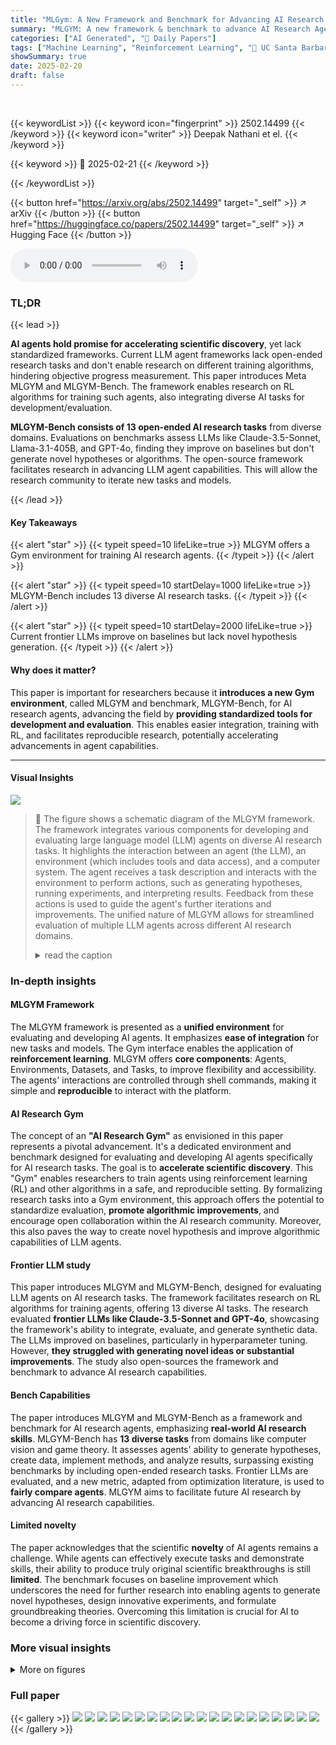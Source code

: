 ```yaml
---
title: "MLGym: A New Framework and Benchmark for Advancing AI Research Agents"
summary: "MLGYM: A new framework & benchmark to advance AI Research Agents"
categories: ["AI Generated", "🤗 Daily Papers"]
tags: ["Machine Learning", "Reinforcement Learning", "🏢 UC Santa Barbara",]
showSummary: true
date: 2025-02-20
draft: false
---
```


<br>

{{< keywordList >}}
{{< keyword icon="fingerprint" >}} 2502.14499 {{< /keyword >}}
{{< keyword icon="writer" >}} Deepak Nathani et el. {{< /keyword >}}
 
{{< keyword >}} 🤗 2025-02-21 {{< /keyword >}}
 
{{< /keywordList >}}

{{< button href="https://arxiv.org/abs/2502.14499" target="_self" >}}
↗ arXiv
{{< /button >}}
{{< button href="https://huggingface.co/papers/2502.14499" target="_self" >}}
↗ Hugging Face
{{< /button >}}



<audio controls>
    <source src="https://ai-paper-reviewer.com/2502.14499/podcast.wav" type="audio/wav">
    Your browser does not support the audio element.
</audio>


### TL;DR


{{< lead >}}

**AI agents hold promise for accelerating scientific discovery**, yet lack standardized frameworks. Current LLM agent frameworks lack open-ended research tasks and don't enable research on different training algorithms, hindering objective progress measurement. This paper introduces Meta MLGYM and MLGYM-Bench. The framework enables research on RL algorithms for training such agents, also integrating diverse AI tasks for development/evaluation.



**MLGYM-Bench consists of 13 open-ended AI research tasks** from diverse domains. Evaluations on benchmarks assess LLMs like Claude-3.5-Sonnet, Llama-3.1-405B, and GPT-4o, finding they improve on baselines but don't generate novel hypotheses or algorithms. The open-source framework facilitates research in advancing LLM agent capabilities. This will allow the research community to iterate new tasks and models.

{{< /lead >}}


#### Key Takeaways

{{< alert "star" >}}
{{< typeit speed=10 lifeLike=true >}} MLGYM offers a Gym environment for training AI research agents. {{< /typeit >}}
{{< /alert >}}

{{< alert "star" >}}
{{< typeit speed=10 startDelay=1000 lifeLike=true >}} MLGYM-Bench includes 13 diverse AI research tasks. {{< /typeit >}}
{{< /alert >}}

{{< alert "star" >}}
{{< typeit speed=10 startDelay=2000 lifeLike=true >}} Current frontier LLMs improve on baselines but lack novel hypothesis generation. {{< /typeit >}}
{{< /alert >}}

#### Why does it matter?
This paper is important for researchers because it **introduces a new Gym environment**, called MLGYM and benchmark, MLGYM-Bench, for AI research agents, advancing the field by **providing standardized tools for development and evaluation**. This enables easier integration, training with RL, and facilitates reproducible research, potentially accelerating advancements in agent capabilities.

------
#### Visual Insights



![](https://arxiv.org/html/2502.14499/x1.png)

> 🔼 The figure shows a schematic diagram of the MLGYM framework.  The framework integrates various components for developing and evaluating large language model (LLM) agents on diverse AI research tasks.  It highlights the interaction between an agent (the LLM), an environment (which includes tools and data access), and a computer system.  The agent receives a task description and interacts with the environment to perform actions, such as generating hypotheses, running experiments, and interpreting results. Feedback from these actions is used to guide the agent's further iterations and improvements. The unified nature of MLGYM allows for streamlined evaluation of multiple LLM agents across different AI research domains.
> <details>
> <summary>read the caption</summary>
> Figure 1: Diagram of \mlgym, a unified framework designed to integrate diverse and open-ended AI research tasks into a single platform for developing and evaluating LLM agents on these tasks.
> </details>







### In-depth insights


#### MLGYM Framework
The MLGYM framework is presented as a **unified environment** for evaluating and developing AI agents. It emphasizes **ease of integration** for new tasks and models. The Gym interface enables the application of **reinforcement learning**. MLGYM offers **core components**: Agents, Environments, Datasets, and Tasks, to improve flexibility and accessibility. The agents' interactions are controlled through shell commands, making it simple and **reproducible** to interact with the platform.

#### AI Research Gym
The concept of an **"AI Research Gym"** as envisioned in this paper represents a pivotal advancement. It's a dedicated environment and benchmark designed for evaluating and developing AI agents specifically for AI research tasks. The goal is to **accelerate scientific discovery**. This "Gym" enables researchers to train agents using reinforcement learning (RL) and other algorithms in a safe, and reproducible setting. By formalizing research tasks into a Gym environment, this approach offers the potential to standardize evaluation, **promote algorithmic improvements**, and encourage open collaboration within the AI research community. Moreover, this also paves the way to create novel hypothesis and improve algorithmic capabilities of LLM agents.

#### Frontier LLM study
This paper introduces MLGYM and MLGYM-Bench, designed for evaluating LLM agents on AI research tasks. The framework facilitates research on RL algorithms for training agents, offering 13 diverse AI tasks. The research evaluated **frontier LLMs like Claude-3.5-Sonnet and GPT-4o**, showcasing the framework's ability to integrate, evaluate, and generate synthetic data.  The LLMs improved on baselines, particularly in hyperparameter tuning. However, **they struggled with generating novel ideas or substantial improvements**. The study also open-sources the framework and benchmark to advance AI research capabilities.

#### Bench Capabilities
The paper introduces MLGYM and MLGYM-Bench as a framework and benchmark for AI research agents, emphasizing **real-world AI research skills**. MLGYM-Bench has **13 diverse tasks** from domains like computer vision and game theory. It assesses agents' ability to generate hypotheses, create data, implement methods, and analyze results, surpassing existing benchmarks by including open-ended research tasks. Frontier LLMs are evaluated, and a new metric, adapted from optimization literature, is used to **fairly compare agents**. MLGYM aims to facilitate future AI research by advancing AI research capabilities.

#### Limited novelty
The paper acknowledges that the scientific **novelty** of AI agents remains a challenge. While agents can effectively execute tasks and demonstrate skills, their ability to produce truly original scientific breakthroughs is still **limited**. The benchmark focuses on baseline improvement which underscores the need for further research into enabling agents to generate novel hypotheses, design innovative experiments, and formulate groundbreaking theories. Overcoming this limitation is crucial for AI to become a driving force in scientific discovery.


### More visual insights

<details>
<summary>More on figures
</summary>


![](https://arxiv.org/html/2502.14499/x2.png)

> 🔼 Figure 2 presents performance profiles that compare the models' performance across all tasks within the MLGYM-Bench benchmark. Two performance profiles are shown: one for 'Best Attempt' (the best performance achieved at any point during the four runs), and one for 'Best Submission' (the best final performance achieved at the end of the four runs).  The x-axis represents the performance ratio threshold (τ). This threshold indicates how much worse a model's performance can be compared to the best-performing model on a task and still be counted. The y-axis shows the fraction of tasks for which a given model's performance is within τ of the best model's performance.  In simpler terms, the plots illustrate the probability that a model's performance is within a certain range of the optimal performance across the entire set of tasks.
> <details>
> <summary>read the caption</summary>
> Figure 2: Performance profiles comparing Best Attempt@4 and Best Submission@4 across all models and tasks. The x-axis shows the performance ratio threshold τ𝜏\tauitalic_τ and the y-axis shows the fraction of tasks where a model achieves performance within τ𝜏\tauitalic_τ of the best model.
> </details>



![](https://arxiv.org/html/2502.14499/x3.png)

> 🔼 This figure compares the cost-effectiveness of different large language models (LLMs) in terms of their performance on a benchmark of AI research tasks.  The x-axis represents the total cost of using each LLM's API, while the y-axis shows the Area Under the Performance Profile (AUP) score, a measure that summarizes the model's performance across all tasks.  A higher AUP score indicates better performance.  The plot allows for a visual assessment of which models provide the best balance between performance and cost.  Models appearing higher on the y-axis and lower on the x-axis would be considered more cost-effective.
> <details>
> <summary>read the caption</summary>
> Figure 3: Best Attempt AUP@4 vs cost for all models. The x-axis shows the API cost in USD and the y-axis shows the AUP@4 score.
> </details>



![](https://arxiv.org/html/2502.14499/x4.png)

> 🔼 This bar chart visualizes the frequency of different error types encountered by various large language models (LLMs) during the execution of machine learning research tasks. Each bar represents an LLM, and the height of the bar corresponds to the total number of times the model terminated due to errors.  The chart provides a breakdown of error types, such as context length exceeded, evaluation errors, file permission errors, cost limit exceeded, and others. This allows for a comparison of the robustness and reliability of different LLMs in handling various issues that might arise during complex AI research tasks.
> <details>
> <summary>read the caption</summary>
> Figure 4: Termination Error Distribution by model. The size of the bars corresponds to the number of times each model triggered an exit status.
> </details>



![](https://arxiv.org/html/2502.14499/x5.png)

> 🔼 This figure presents a bar chart visualizing the number of failed and incomplete runs achieved by different language models during the execution of AI research tasks. A run is classified as failed if it terminates with an error and doesn't produce any valid results. It's marked as incomplete if it finishes with an error but yields at least one valid intermediate result. The chart provides a comparison of model reliability and robustness across various tasks, highlighting the frequency of failures and incomplete runs for each model.
> <details>
> <summary>read the caption</summary>
> Figure 5: Number of Failed and Incomplete runs per model. The criteria for marking a run as incomplete or failed is described in Section 7.4.1
> </details>



![](https://arxiv.org/html/2502.14499/x6.png)

> 🔼 This figure visualizes the frequency of different actions performed by the AI agents across all their attempts in solving various tasks. The actions are categorized according to their functionalities (e.g., editing, viewing, validating code; running Python scripts; executing bash commands) as described in Sections 3.5 and 7.4.2 of the paper.  It offers insights into the AI agents' workflow strategies when tackling complex tasks.  For example, the proportion of 'Edit' and 'View' actions relative to 'Python' actions may reflect the balance between code refinement and experiment execution during the problem-solving process. The relative scarcity of 'Search' actions could highlight areas for improvement in the agents' information gathering strategies.
> <details>
> <summary>read the caption</summary>
> Figure 6: Action distribution across all runs. We group the actions into categories following the grouping defined in Section 3.5 and Section 7.4.2.
> </details>



![](https://arxiv.org/html/2502.14499/x7.png)

> 🔼 Figure 7 is a bar chart that visualizes the frequency of different types of actions taken by five large language models (LLMs) while performing AI research tasks within the MLGYM framework.  The actions are categorized into groups defined in Sections 3.5 and 7.4.2 of the paper. These categories include actions related to editing, viewing, validating, submitting, searching, using Python scripts, and executing bash commands. The chart allows for a comparison of the action patterns of the five LLMs, providing insights into their approaches to solving AI research tasks.
> <details>
> <summary>read the caption</summary>
> Figure 7: Action distribution for each model. We group the actions into categories following the grouping defined in Section 3.5 and Section 7.4.2.
> </details>



![](https://arxiv.org/html/2502.14499/x8.png)

> 🔼 This figure visualizes the frequency of different action types taken by AI agents at each step during the task-solving process.  Actions are categorized according to their function (e.g., editing files, running code, searching, validating, or submitting results). The chart shows how the relative importance of each action category changes over the course of the process, reflecting the agents' strategy and problem-solving behavior.
> <details>
> <summary>read the caption</summary>
> Figure 8: Action distribution for each step. We group the actions into categories following the grouping defined in Section 3.5 and Section 7.4.2.
> </details>



![](https://arxiv.org/html/2502.14499/x9.png)

> 🔼 This figure visualizes the number of failed and incomplete runs for each task in the MLGYM-Bench benchmark.  A 'failed' run is defined as a run that terminates with an error and does not produce a valid intermediate submission (at least one score on the test set is not obtained).  An 'incomplete' run is defined as a run that terminates with an error but does produce at least one valid intermediate submission.  The chart allows for a visual comparison of the relative reliability of different tasks within the benchmark, highlighting those that present the most challenges to the AI agent, as well as those more easily solved. This helps to understand the relative difficulty of the tasks within the MLGYM-Bench suite.
> <details>
> <summary>read the caption</summary>
> Figure 9: Number of Failed and Incomplete runs per task. The criteria for marking a run as incomplete or failed is described in Section 7.4.1
> </details>



![](https://arxiv.org/html/2502.14499/x10.png)

> 🔼 Figure 10 displays a breakdown of the actions performed by AI agents across various tasks in the MLGYM benchmark.  The actions are categorized into groups (Edit, View, Validate, Submit, Search, Python, Bash), defined earlier in the paper. The chart visually represents the frequency of each action type for each task, offering insights into the AI agent's workflow and strategies.
> <details>
> <summary>read the caption</summary>
> Figure 10: Action Distribution for each task. We group the actions into categories following the grouping defined in Section 3.5 and Section 7.4.2.
> </details>



</details>






### Full paper

{{< gallery >}}
<img src="https://ai-paper-reviewer.com/2502.14499/1.png" class="grid-w50 md:grid-w33 xl:grid-w25" />
<img src="https://ai-paper-reviewer.com/2502.14499/2.png" class="grid-w50 md:grid-w33 xl:grid-w25" />
<img src="https://ai-paper-reviewer.com/2502.14499/3.png" class="grid-w50 md:grid-w33 xl:grid-w25" />
<img src="https://ai-paper-reviewer.com/2502.14499/4.png" class="grid-w50 md:grid-w33 xl:grid-w25" />
<img src="https://ai-paper-reviewer.com/2502.14499/5.png" class="grid-w50 md:grid-w33 xl:grid-w25" />
<img src="https://ai-paper-reviewer.com/2502.14499/6.png" class="grid-w50 md:grid-w33 xl:grid-w25" />
<img src="https://ai-paper-reviewer.com/2502.14499/7.png" class="grid-w50 md:grid-w33 xl:grid-w25" />
<img src="https://ai-paper-reviewer.com/2502.14499/8.png" class="grid-w50 md:grid-w33 xl:grid-w25" />
<img src="https://ai-paper-reviewer.com/2502.14499/9.png" class="grid-w50 md:grid-w33 xl:grid-w25" />
<img src="https://ai-paper-reviewer.com/2502.14499/10.png" class="grid-w50 md:grid-w33 xl:grid-w25" />
<img src="https://ai-paper-reviewer.com/2502.14499/11.png" class="grid-w50 md:grid-w33 xl:grid-w25" />
<img src="https://ai-paper-reviewer.com/2502.14499/12.png" class="grid-w50 md:grid-w33 xl:grid-w25" />
<img src="https://ai-paper-reviewer.com/2502.14499/13.png" class="grid-w50 md:grid-w33 xl:grid-w25" />
<img src="https://ai-paper-reviewer.com/2502.14499/14.png" class="grid-w50 md:grid-w33 xl:grid-w25" />
<img src="https://ai-paper-reviewer.com/2502.14499/15.png" class="grid-w50 md:grid-w33 xl:grid-w25" />
<img src="https://ai-paper-reviewer.com/2502.14499/16.png" class="grid-w50 md:grid-w33 xl:grid-w25" />
<img src="https://ai-paper-reviewer.com/2502.14499/17.png" class="grid-w50 md:grid-w33 xl:grid-w25" />
<img src="https://ai-paper-reviewer.com/2502.14499/18.png" class="grid-w50 md:grid-w33 xl:grid-w25" />
<img src="https://ai-paper-reviewer.com/2502.14499/19.png" class="grid-w50 md:grid-w33 xl:grid-w25" />
<img src="https://ai-paper-reviewer.com/2502.14499/20.png" class="grid-w50 md:grid-w33 xl:grid-w25" />
{{< /gallery >}}